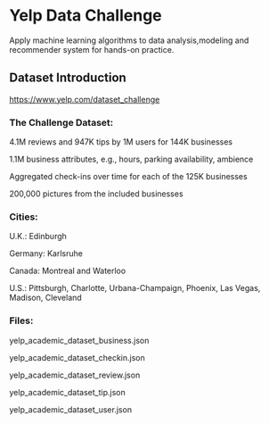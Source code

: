 # Yelp Data Challenge
Apply machine learning algorithms to data analysis,modeling and recommender system for hands-on practice.
## Dataset Introduction
https://www.yelp.com/dataset_challenge

### The Challenge Dataset:

  4.1M reviews and 947K tips by 1M users for 144K businesses
  
  1.1M business attributes, e.g., hours, parking availability, ambience
  
  Aggregated check-ins over time for each of the 125K businesses
  
  200,000 pictures from the included businesses

### Cities:
  U.K.: Edinburgh 
  
  Germany: Karlsruhe
  
  Canada: Montreal and Waterloo
  
  U.S.: Pittsburgh, Charlotte, Urbana-Champaign, Phoenix, Las Vegas, Madison, Cleveland

### Files:
  yelp_academic_dataset_business.json
  
  yelp_academic_dataset_checkin.json
  
  yelp_academic_dataset_review.json
  
  yelp_academic_dataset_tip.json
  
  yelp_academic_dataset_user.json
